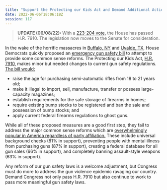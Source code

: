 ```yaml
---
title: "Support the Protecting our Kids Act and Demand Additional Action on Gun Safety - Passed House"
date: 2022-06-06T18:06:18Z
session: 117
---
```

>**UPDATE (06/08/22):** With a [223-204 vote,](https://clerk.house.gov/Votes/2022245) the House has passed H.R. 7910. The legislation now moves to the Senate for consideration.

In the wake of the horrific massacres in [Buffalo, NY](https://www.nytimes.com/live/2022/05/14/nyregion/buffalo-shooting) and [Uvalde, TX](https://www.cnn.com/2022/05/25/us/uvalde-texas-school-shooting-salvador-ramos/index.html), House Democrats quickly proposed an [emergency gun safety bill](https://rollcall.com/2022/05/31/house-judiciary-committee-sets-vote-on-gun-control-proposals/) to attempt to provide some common sense reforms. The Protecting our Kids Act, [H.R. 7910](https://www.congress.gov/bill/117th-congress/house-bill/7910/text), makes minor but needed changes to current gun safety regulations. [The bill would:](https://www.cbsnews.com/news/gun-control-legislation-protecting-our-kids-act-house-judiciary-committee/)

- raise the age for purchasing semi-automatic rifles from 18 to 21 years old;
- make it illegal to import, sell, manufacture, transfer or possess large-capacity magazines;
- establish requirements for the safe storage of firearms in homes;
- require existing bump stocks to be registered and ban the sale and possession of bump stocks; and
- apply current federal firearms regulations to ghost guns.

While all of these proposed measures are a good first step, they fail to address the major common sense reforms which are [overwhelmingly popular in America regardless of party affiliation.](https://www.pewresearch.org/fact-tank/2021/09/13/key-facts-about-americans-and-guns/) These include universal background checks (81% in support), preventing people with mental illness from purchasing guns (87% in support), creating a federal database for all gun sales (66% in support), and completely banning assault-style weapons (63% in support).

Any reform of our gun safety laws is a welcome adjustment, but Congress must do more to address the gun violence epidemic ravaging our country. Demand Congress not only pass H.R. 7910 but also continue to work to pass more meaningful gun safety laws.
